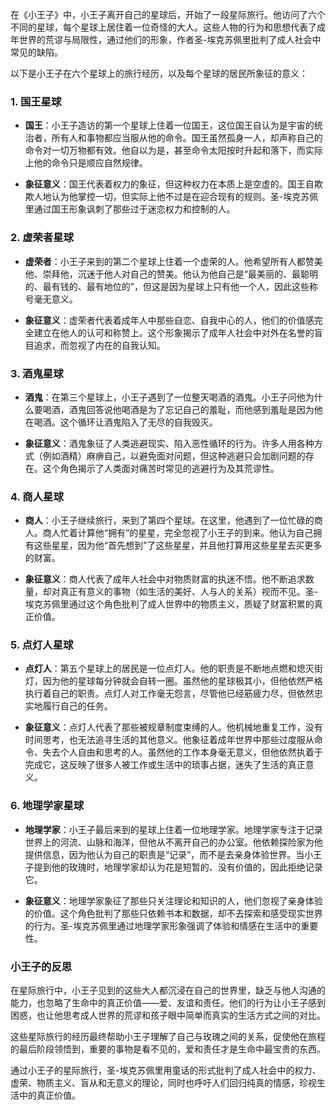 在《小王子》中，小王子离开自己的星球后，开始了一段星际旅行。他访问了六个不同的星球，每个星球上居住着一位奇怪的大人。这些人物的行为和思想代表了成年世界的荒谬与局限性，通过他们的形象，作者圣-埃克苏佩里批判了成人社会中常见的缺陷。

以下是小王子在六个星球上的旅行经历，以及每个星球的居民所象征的意义：

### 1. **国王星球**
- **国王**：小王子造访的第一个星球上住着一位国王，这位国王自认为是宇宙的统治者，所有人和事物都应当服从他的命令。国王虽然孤身一人，却声称自己的命令对一切万物都有效。他自以为是，甚至命令太阳按时升起和落下，而实际上他的命令只是顺应自然规律。

- **象征意义**：国王代表着权力的象征，但这种权力在本质上是空虚的。国王自欺欺人地认为他掌控一切，但实际上他不过是在迎合现有的规则。圣-埃克苏佩里通过国王形象讽刺了那些过于迷恋权力和控制的人。

### 2. **虚荣者星球**
- **虚荣者**：小王子来到的第二个星球上住着一个虚荣的人。他希望所有人都赞美他、崇拜他，沉迷于他人对自己的赞美。他认为他自己是“最美丽的、最聪明的、最有钱的、最有地位的”，但这是因为星球上只有他一个人，因此这些称号毫无意义。

- **象征意义**：虚荣者代表着成年人中那些自恋、自我中心的人，他们的价值感完全建立在他人的认可和称赞上。这个形象揭示了成年人社会中对外在名誉的盲目追求，而忽视了内在的自我认知。

### 3. **酒鬼星球**
- **酒鬼**：在第三个星球上，小王子遇到了一位整天喝酒的酒鬼。小王子问他为什么要喝酒，酒鬼回答说他喝酒是为了忘记自己的羞耻，而他感到羞耻是因为他在喝酒。这个循环让酒鬼陷入了无尽的自我毁灭。

- **象征意义**：酒鬼象征了人类逃避现实、陷入恶性循环的行为。许多人用各种方式（例如酒精）麻痹自己，以避免面对问题，但这种逃避只会加剧问题的存在。这个角色揭示了人类面对痛苦时常见的逃避行为及其荒谬性。

### 4. **商人星球**
- **商人**：小王子继续旅行，来到了第四个星球。在这里，他遇到了一位忙碌的商人。商人忙着计算他“拥有”的星星，完全忽视了小王子的到来。他认为自己拥有这些星星，因为他“首先想到”了这些星星，并且他打算用这些星星去买更多的财富。

- **象征意义**：商人代表了成年人社会中对物质财富的执迷不悟。他不断追求数量，却对真正有意义的事物（如生活的美好、人与人的关系）视而不见。圣-埃克苏佩里通过这个角色批判了成人世界中的物质主义，质疑了财富积累的真正价值。

### 5. **点灯人星球**
- **点灯人**：第五个星球上的居民是一位点灯人。他的职责是不断地点燃和熄灭街灯，因为他的星球每分钟就会自转一圈。虽然他的星球极其小，但他依然严格执行着自己的职责。点灯人对工作毫无怨言，尽管他已经筋疲力尽，但依然忠实地履行自己的任务。

- **象征意义**：点灯人代表了那些被规章制度束缚的人。他机械地重复工作，没有时间思考，也无法追寻生活的其他意义。他象征着成年世界中那些过度服从命令、失去个人自由和思考的人。虽然他的工作本身毫无意义，但他依然执着于完成它，这反映了很多人被工作或生活中的琐事占据，迷失了生活的真正意义。

### 6. **地理学家星球**
- **地理学家**：小王子最后来到的星球上住着一位地理学家。地理学家专注于记录世界上的河流、山脉和海洋，但他从不离开自己的办公室。他依赖探险家为他提供信息，因为他认为自己的职责是“记录”，而不是去亲身体验世界。当小王子提到他的玫瑰时，地理学家却认为花是短暂的、没有价值的，因此拒绝记录它。

- **象征意义**：地理学家象征了那些只关注理论和知识的人，他们忽视了亲身体验的价值。这个角色批判了那些只依赖书本和数据，却不去探索和感受现实世界的行为。圣-埃克苏佩里通过地理学家形象强调了体验和情感在生活中的重要性。

### 小王子的反思
在星际旅行中，小王子见到的这些大人都沉浸在自己的世界里，缺乏与他人沟通的能力，也忽略了生命中的真正价值——爱、友谊和责任。他们的行为让小王子感到困惑，也让他思考成人世界的荒谬和孩子眼中简单而真实的生活方式之间的对比。

这些星际旅行的经历最终帮助小王子理解了自己与玫瑰之间的关系，促使他在旅程的最后阶段领悟到，重要的事物是看不见的，爱和责任才是生命中最宝贵的东西。

通过小王子的星际旅行，圣-埃克苏佩里用童话的形式批判了成人社会中的权力、虚荣、物质主义、盲从和无意义的理论，同时也呼吁人们回归纯真的情感，珍视生活中的真正价值。